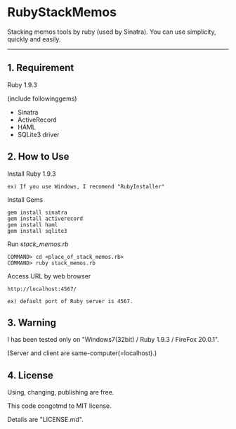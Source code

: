 RubyStackMemos
==============

Stacking memos tools by ruby (used by Sinatra). You can use simplicity, quickly and easily.

-----

## 1. Requirement

Ruby 1.9.3

(include followinggems)

* Sinatra
* ActiveRecord
* HAML
* SQLite3 driver


## 2. How to Use

Install Ruby 1.9.3

    ex) If you use Windows, I recomend "RubyInstaller"

Install Gems

    gem install sinatra
    gem install activerecord
    gem install haml
    gem install sqlite3

Run *stack_memos.rb*

    COMMAND> cd <place_of_stack_memos.rb>
    COMMAND> ruby stack_memos.rb

Access URL by web browser

    http://localhost:4567/

    ex) default port of Ruby server is 4567.


## 3. Warning

I has been tested only on "Windows7(32bit) / Ruby 1.9.3 / FireFox 20.0.1".

(Server and client are same-computer(=localhost).)


## 4. License

Using, changing, publishing are free.

This code congotmd to MIT license.

Details are "LICENSE.md".
